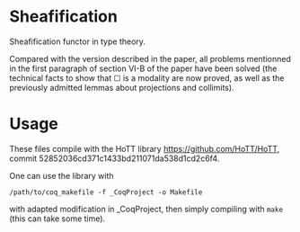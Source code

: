 Sheafification
==============

Sheafification functor in type theory.

Compared with the version described in the paper, all problems mentionned in the first paragraph of section VI-B of the paper have been solved (the technical facts to show that ☐ is a modality are now proved, as well as the previously admitted lemmas about projections and collimits).

# Usage #
These files compile with the HoTT library https://github.com/HoTT/HoTT, commit 52852036cd371c1433bd211071da538d1cd2c6f4.

One can use the library with
```
/path/to/coq_makefile -f _CoqProject -o Makefile
```
with adapted modification in _CoqProject, 
then simply compiling with `make` (this can take some time).
